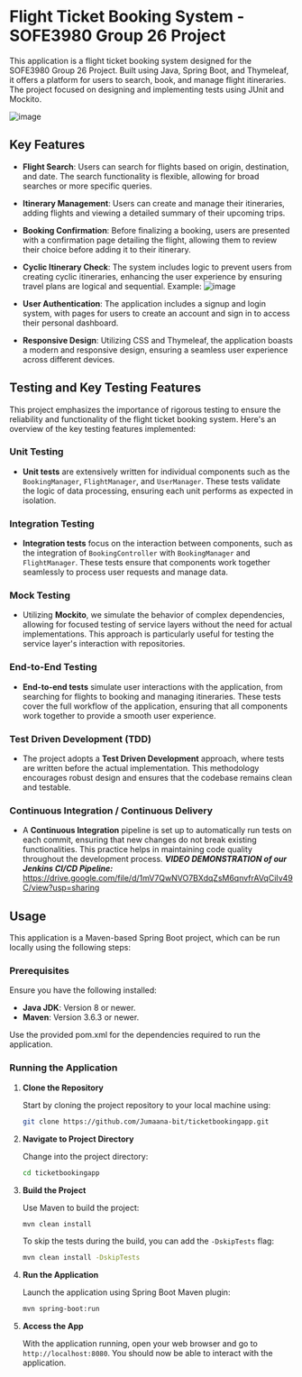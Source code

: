 # Flight Ticket Booking System - SOFE3980 Group 26 Project

This application is a flight ticket booking system designed for the SOFE3980 Group 26 Project. Built using Java, Spring Boot, and Thymeleaf, it offers a platform for users to search, book, and manage flight itineraries. The project focused on designing and implementing tests using JUnit and Mockito.

![image](https://github.com/Jumaana-bit/ticketbookingapp/assets/58871999/ad6762af-5916-490a-94ad-2f932003a0cb)

## Key Features

- **Flight Search**: Users can search for flights based on origin, destination, and date. The search functionality is flexible, allowing for broad searches or more specific queries.

- **Itinerary Management**: Users can create and manage their itineraries, adding flights and viewing a detailed summary of their upcoming trips.

- **Booking Confirmation**: Before finalizing a booking, users are presented with a confirmation page detailing the flight, allowing them to review their choice before adding it to their itinerary.

- **Cyclic Itinerary Check**: The system includes logic to prevent users from creating cyclic itineraries, enhancing the user experience by ensuring travel plans are logical and sequential. Example:
  ![image](https://github.com/Jumaana-bit/ticketbookingapp/assets/58871999/6e69c082-4616-4226-8c97-aca14481618d)

- **User Authentication**: The application includes a signup and login system, with pages for users to create an account and sign in to access their personal dashboard.

- **Responsive Design**: Utilizing CSS and Thymeleaf, the application boasts a modern and responsive design, ensuring a seamless user experience across different devices.

## Testing and Key Testing Features

This project emphasizes the importance of rigorous testing to ensure the reliability and functionality of the flight ticket booking system. Here's an overview of the key testing features implemented:

### Unit Testing
- **Unit tests** are extensively written for individual components such as the `BookingManager`, `FlightManager`, and `UserManager`. These tests validate the logic of data processing, ensuring each unit performs as expected in isolation.

### Integration Testing
- **Integration tests** focus on the interaction between components, such as the integration of `BookingController` with `BookingManager` and `FlightManager`. These tests ensure that components work together seamlessly to process user requests and manage data.

### Mock Testing
- Utilizing **Mockito**, we simulate the behavior of complex dependencies, allowing for focused testing of service layers without the need for actual implementations. This approach is particularly useful for testing the service layer's interaction with repositories.

### End-to-End Testing
- **End-to-end tests** simulate user interactions with the application, from searching for flights to booking and managing itineraries. These tests cover the full workflow of the application, ensuring that all components work together to provide a smooth user experience.

### Test Driven Development (TDD)
- The project adopts a **Test Driven Development** approach, where tests are written before the actual implementation. This methodology encourages robust design and ensures that the codebase remains clean and testable.

### Continuous Integration / Continuous Delivery
- A **Continuous Integration** pipeline is set up to automatically run tests on each commit, ensuring that new changes do not break existing functionalities. This practice helps in maintaining code quality throughout the development process. ***VIDEO DEMONSTRATION of our Jenkins CI/CD Pipeline:*** https://drive.google.com/file/d/1mV7QwNVO7BXdqZsM6qnvfrAVqCiIv49C/view?usp=sharing 

## Usage

This application is a Maven-based Spring Boot project, which can be run locally using the following steps:

### Prerequisites

Ensure you have the following installed:

- **Java JDK**: Version 8 or newer.
- **Maven**: Version 3.6.3 or newer.

Use the provided pom.xml for the dependencies required to run the application.

### Running the Application

1. **Clone the Repository**

    Start by cloning the project repository to your local machine using:

    ```bash
    git clone https://github.com/Jumaana-bit/ticketbookingapp.git
    ```

2. **Navigate to Project Directory**

    Change into the project directory:

    ```bash
    cd ticketbookingapp
    ```

3. **Build the Project**

    Use Maven to build the project:

    ```bash
    mvn clean install
    ```

    To skip the tests during the build, you can add the `-DskipTests` flag:

    ```bash
    mvn clean install -DskipTests
    ```

4. **Run the Application**

    Launch the application using Spring Boot Maven plugin:

    ```bash
    mvn spring-boot:run
    ```

5. **Access the App**

    With the application running, open your web browser and go to `http://localhost:8080`. You should now be able to interact with the application.
